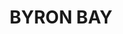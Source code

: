 ---
facts:
- Byron Bay is located on the most easterly point of the Australian mainland.
- The town is known for its beautiful beaches, lush rainforests, and alternative lifestyle.
- Cape Byron Lighthouse, built in 1901, is a popular tourist attraction.
- Byron Bay is a popular destination for surfing, kayaking, and whale watching.
- The Arakwal people are the traditional custodians of the land.
- Byron Bay hosts several annual festivals, including the Byron Bay Bluesfest and
  Splendour in the Grass.
- The town has a thriving arts and music scene.
- Byron Bay is home to a number of health and wellness retreats.
- The area is known for its diverse range of restaurants and cafes.
- Byron Bay has a subtropical climate with warm weather year-round.
historical_events:
- '1770: Captain James Cook sailed past Cape Byron and named it after John Byron.'
- '1800s: The area was initially used for cedar logging.'
- '1901: Cape Byron Lighthouse was built.'
- 'Mid-1900s: Byron Bay became a popular holiday destination.'
- '1960s-1970s: Byron Bay became a hub for counter-culture and alternative lifestyles.'
- '1990s-present: Byron Bay experienced significant growth in tourism and development.'
lastmod: '2025-04-17T23:15:31+00:00'
latitude: -28.660756
layout: suburb
longitude: 153.592843
notable_people:
- Chris Hemsworth
- Elsa Pataky
- Olivia Newton-John
- Isabel Lucas
- Simon Baker
- Wolfmother (band)
postcode: '2481'
state: NSW
title: BYRON BAY
tourist_locations:
- name: Cape Byron Lighthouse
  url: https://www.nationalparks.nsw.gov.au/things-to-do/historic-buildings-places/cape-byron-lighthouse
- name: Byron Bay Main Beach
- name: Wategos Beach
- name: Little Wategos Beach
- name: Tallow Beach
- name: Arakwal National Park
  url: https://www.nationalparks.nsw.gov.au/visit-a-park/parks/arakwal-national-park
- name: Broken Head Nature Reserve
- name: Cape Byron State Conservation Area
- name: Byron Bay Markets
- name: Crystal Castle & Shambhala Gardens
url: /nsw/byron-bay/
---